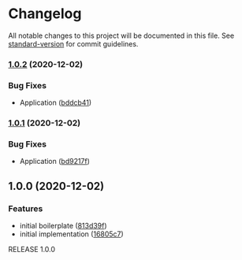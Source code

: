# Changelog

All notable changes to this project will be documented in this file. See [standard-version](https://github.com/conventional-changelog/standard-version) for commit guidelines.

### [1.0.2](https://github.com/nestjsplus/nestjs-package-starter/compare/v1.0.1...v1.0.2) (2020-12-02)


### Bug Fixes

* Application ([bddcb41](https://github.com/nestjsplus/nestjs-package-starter/commit/bddcb414297b83b0fec44b0f08278b67efa2987c))

### [1.0.1](https://github.com/nestjsplus/nestjs-package-starter/compare/v1.0.0...v1.0.1) (2020-12-02)


### Bug Fixes

* Application ([bd9217f](https://github.com/nestjsplus/nestjs-package-starter/commit/bd9217fe125058ea0b77e71077469c494f9e8dfa))

## 1.0.0 (2020-12-02)


### Features

* initial boilerplate ([813d39f](https://github.com/nestjsplus/nestjs-package-starter/commit/813d39f0f7193d4d393e3944ebc28a317dbede2a))
* initial implementation ([16805c7](https://github.com/nestjsplus/nestjs-package-starter/commit/16805c7e837c5e90479492e89f41e62f8493d7db))

RELEASE 1.0.0